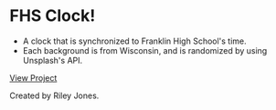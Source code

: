 # FHS Clock!
- A clock that is synchronized to Franklin High School's time. 
- Each background is from Wisconsin, and is randomized by using Unsplash's API. 

<a href="https://fhsclock.github.io">View Project</a>

Created by Riley Jones.
